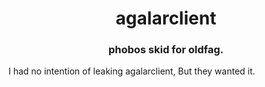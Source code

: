 <h1 align="center">agalarclient
<h3 align="center">phobos skid for oldfag.</h3>  
  
I had no intention of leaking agalarclient, But they wanted it. 
